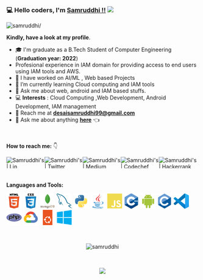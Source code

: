 

### 💻 Hello coders, I'm [Samruddhi !!](https://github.com/samruddhi-coder) <img src="https://media.giphy.com/media/hvRJCLFzcasrR4ia7z/giphy.gif" width="25px">
<p align="left"> <img src=https://komarev.com/ghpvc/?username=samruddhi-coder alt=samruddhi/> </p>


**Kindly, have a look at my profile**.


- 🎓 I'm graduate as a B.Tech Student of Computer Engineering (**Graduation year: 2022**)
- Profesional experience in IAM domain for providing access to end users using IAM tools and AWS.
- 🔭 I have worked on AI/ML , Web based Projects
- 🌱 I’m currently learning Cloud computing and IAM tools
- 💬 Ask me about web, android and IAM based stuffs.
- 💻 **Interests** :  Cloud Computing ,Web Development, Android Development, IAM management
- 📧 Reach me at **desaisamruddhi99@gmail.com**  
- 📨 Ask me about anything [**here**](https://github.com/samruddhi-coder/samruddhi-coder/issues) 👈 


<br />

**How to reach me:** 👇


<a href="https://www.linkedin.com/in/samruddhi-desai-b02b2514a/">
  <img align="left" alt="Samruddhi's | Lin" height="30px" width="100px" src="https://img.shields.io/badge/LinkedIn-0077B5?style=for-the-badge&logo=linkedin&logoColor=white" />
</a>
                                  
<a href="https://twitter.com/Samru2000">
  <img align="left" alt="Samruddhi's | Twitter" height="30px" width="100px" src="https://img.shields.io/badge/Twitter-1DA1F2?style=for-the-badge&logo=twitter&logoColor=white "/>
</a>

<a href="https://medium.com/@samrud2000">
  <img align="left" alt="Samruddhi's | Medium" height="30px" width="100px" src="https://img.shields.io/badge/Medium-12100E?style=for-the-badge&logo=medium&logoColor=white" />
</a>
                                   
<a href="https://www.codechef.com/users/samruddhi_28">
  <img align="left" alt="Samruddhi's | Codechef"  height="30px" width="100px" src="https://img.shields.io/badge/-CodeChef-5B4638?style=for-the-badge&logo=CodeChef&logoColor=white" />
</a> 

<a href="https://www.hackerrank.com/desaisamruddhi99">
  <img align="left" alt="Samruddhi's | Hackerrank" height="30px" width="100px" src="https://img.shields.io/badge/-Hackerrank-2EC866?style=for-the-badge&logo=HackerRank&logoColor=white" />
</a>

                        
</br>
<br />
<br />


**Languages and Tools:**
<br />

<p align="left">
    <img src="https://raw.githubusercontent.com/devicons/devicon/master/icons/html5/html5-original-wordmark.svg" alt="html5" width="40" height="40"/>
   <img src="https://raw.githubusercontent.com/devicons/devicon/master/icons/css3/css3-original-wordmark.svg" alt="css3" width="40" height="40"/>
  <img src="https://raw.githubusercontent.com/devicons/devicon/master/icons/mongodb/mongodb-original-wordmark.svg" alt="mongodb" width="40" height="40"/>
   <img src="https://github.com/devicons/devicon/blob/master/icons/mysql/mysql-original.svg" alt="sql" width="40" height="40"/>
  <img src="https://raw.githubusercontent.com/devicons/devicon/master/icons/python/python-original.svg" alt="python" width="40" height="40"/> 
  <img src="https://github.com/devicons/devicon/blob/master/icons/java/java-original.svg" alt="java" width="40" height="40"/>
    <img src="https://github.com/devicons/devicon/blob/master/icons/javascript/javascript-plain.svg" alt="javascript" width="40" height="40"/> 
  <img src="https://github.com/devicons/devicon/blob/master/icons/cplusplus/cplusplus-original.svg" alt="cpp" width="40" height="40"/> 
  <img src="https://github.com/devicons/devicon/blob/master/icons/android/android-original.svg" alt="android" width="40" height="40"/> 
  <img src="https://github.com/devicons/devicon/blob/master/icons/c/c-original.svg" alt="c" width="40" height="40"/> 
  <img src="https://github.com/devicons/devicon/blob/master/icons/vscode/vscode-original.svg" alt="vscode" width="40" height="40"/> 
  <img src="https://github.com/devicons/devicon/blob/master/icons/php/php-original.svg" alt="php" width="40" height="40"/> 
    <img src="https://github.com/devicons/devicon/blob/master/icons/googlecloud/googlecloud-original.svg" alt="php" width="40" height="40"/> 
    <img src="https://github.com/devicons/devicon/blob/master/icons/ubuntu/ubuntu-plain.svg" alt="php" width="40" height="40"/> 
    <img src="https://github.com/devicons/devicon/blob/master/icons/windows8/windows8-original.svg" alt="php" width="40" height="40"/>  </p> </br>

<p align="center"> <img src=https://github-readme-stats.vercel.app/api?username=samruddhi-coder&show_icons=true alt=samruddhi /> </p>

</br>
<a href="https://github.com/samruddhi-coder">
 <p align="center">  <img align="center" src="https://github-readme-stats.vercel.app/api/top-langs/?username=samruddhi-coder&theme=tokyonight&layout=compact&" />
</a>
